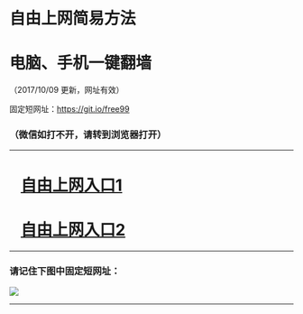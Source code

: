﻿# 自由上网简易方法

# 电脑、手机一键翻墙

（2017/10/09 更新，网址有效）

固定短网址：https://git.io/free99

### （微信如打不开，请转到浏览器打开）


***





# &nbsp;&nbsp; <a href="http://ft955529494.fwq-tz-1001.info/fwqtz01.html?t=10090016042 " target="_blank">自由上网入口1</a>
# &nbsp;&nbsp; <a href="http://ft1096228048.fwq-tz-1002.info/fwqtz02.html?t=100900115244 " target="_blank">自由上网入口2</a>
***

### 请记住下图中固定短网址：

<img src="https://s3-us-west-2.amazonaws.com/fwq-1001/yjfq-20170905okok.png" /> 


***

